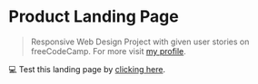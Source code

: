 # Product Landing Page

>Responsive Web Design Project with given user stories on freeCodeCamp.
For more visit [my profile](https://www.freecodecamp.org/bhavya4official).

💻 Test this landing page by [clicking here](https://bhavya4official.github.io/test-landing-page/). 
